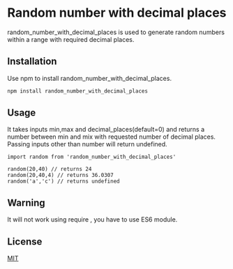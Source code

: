 # Random number with decimal places

random_number_with_decimal_places is used to generate random numbers within a range with required decimal places.

## Installation

Use npm to install random_number_with_decimal_places.

```bash
npm install random_number_with_decimal_places
```

## Usage

It takes inputs min,max and decimal_places(default=0) and returns a number between min and mix with requested number of decimal places.
Passing inputs other than number will return undefined.
```node 
import random from 'random_number_with_decimal_places'

random(20,40) // returns 24
random(20,40,4) // returns 36.0307
random('a','c') // returns undefined
```

## Warning
It will not work using require , you have to use ES6 module. 

## License
[MIT](https://choosealicense.com/licenses/mit/)